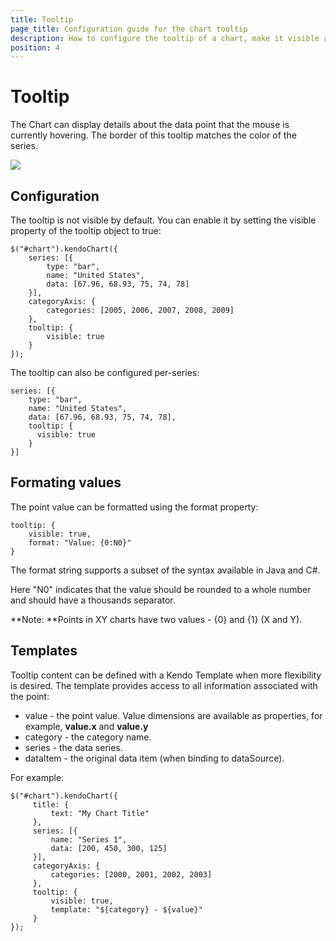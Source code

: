 ```yaml
---
title: Tooltip
page_title: Configuration guide for the chart tooltip
description: How to configure the tooltip of a chart, make it visible and set its properties upon your preferences.
position: 4
---
```


# Tooltip

The Chart can display details about the data point that the mouse is currently hovering. The border of this tooltip matches the color of the series.

![](/dataviz/chart/chart-tooltip.png)

## Configuration

The tooltip is not visible by default. You can enable it by setting the visible property of the tooltip object to true:

    $("#chart").kendoChart({
        series: [{
            type: "bar",
            name: "United States",
            data: [67.96, 68.93, 75, 74, 78]
        }],
        categoryAxis: {
            categories: [2005, 2006, 2007, 2008, 2009]
        },
        tooltip: {
            visible: true
        }
    });

The tooltip can also be configured per-series:

    series: [{
        type: "bar",
        name: "United States",
        data: [67.96, 68.93, 75, 74, 78],
        tooltip: {
          visible: true
        }
    }]

## Formating values

The point value can be formatted using the format property:

    tooltip: {
        visible: true,
        format: "Value: {0:N0}"
    }

The format string supports a subset of the syntax available in Java and C#.

Here "N0" indicates that the value should be rounded to a whole number and should have a thousands separator.

**Note: **Points in XY charts have two values - {0} and {1} (X and Y).

## Templates

Tooltip content can be defined with a Kendo Template when more flexibility is desired. The template provides access to all information associated with the point:

*   value - the point value. Value dimensions are available as properties, for example, **value.x** and **value.y**
*   category - the category name.
*   series - the data series.
*   dataItem - the original data item (when binding to dataSource).

For example:

    $("#chart").kendoChart({
         title: {
             text: "My Chart Title"
         },
         series: [{
             name: "Series 1",
             data: [200, 450, 300, 125]
         }],
         categoryAxis: {
             categories: [2000, 2001, 2002, 2003]
         },
         tooltip: {
             visible: true,
             template: "${category} - ${value}"
         }
    });

